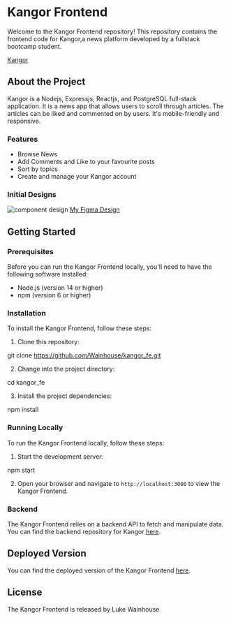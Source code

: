 # Kangor Frontend

Welcome to the Kangor Frontend repository! This repository contains the frontend code for Kangor,a news platform developed by a fullstack bootcamp student.

<a href="https://kangor.netlify.app/">Kangor</a>

## About the Project

Kangor is a Nodejs, Expressjs, Reactjs, and PostgreSQL full-stack application. It is a news app that allows
users to scroll through articles. The articles can be liked and commented on by users. It's mobile-friendly and
responsive.

### Features

- Browse News
- Add Comments and Like to your favourite posts
- Sort by topics
- Create and manage your Kangor account

### Initial Designs 

<img alt= " component design " src="https://user-images.githubusercontent.com/60632707/235324724-d033af9f-865f-4a8a-9591-78f37b02fe86.png" />
<a href="https://www.figma.com/file/4oGJfSWZBIwa4gEwWVkj8w/Kangor?node-id=0%3A1&t=kE5mb08HDithRHte-1">My Figma Design</a>


## Getting Started

### Prerequisites

Before you can run the Kangor Frontend locally, you'll need to have the following software installed:

- Node.js (version 14 or higher)
- npm (version 6 or higher)

### Installation

To install the Kangor Frontend, follow these steps:

1. Clone this repository:

git clone https://github.com/Wainhouse/kangor_fe.git

2. Change into the project directory:

cd kangor_fe

3. Install the project dependencies:

npm install

### Running Locally

To run the Kangor Frontend locally, follow these steps:

1. Start the development server:

npm start

2. Open your browser and navigate to `http://localhost:3000` to view the Kangor Frontend.

### Backend

The Kangor Frontend relies on a backend API to fetch and manipulate data. You can find the backend repository for Kangor [here](https://github.com/Wainhouse/kangor_be).

## Deployed Version

You can find the deployed version of the Kangor Frontend [here](https://kangor.netlify.app/).

## License

The Kangor Frontend is released by Luke Wainhouse
